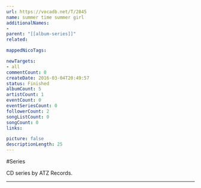 ```yaml
---
url: https://vocadb.net/T/2845
name: summer time summer girl
additionalNames: 
- 
parent: "[[album-series]]"
related:

mappedNicoTags:

newTargets:
- all
commentCount: 0
createDate: 2016-03-04T20:49:57
status: Finished
albumCount: 5
artistCount: 1
eventCount: 0
eventSeriesCount: 0
followerCount: 2
songListCount: 0
songCount: 0
links: 

picture: false
descriptionLength: 25
---
```


#Series

CD series by ATZ Records.

---

